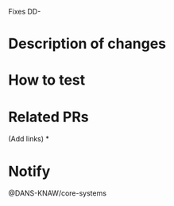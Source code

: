 Fixes DD-

# Description of changes


# How to test


# Related PRs
(Add links)
*

# Notify
@DANS-KNAW/core-systems
